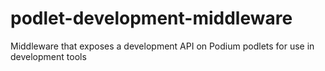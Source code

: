 # podlet-development-middleware
Middleware that exposes a development API on Podium podlets for use in development tools
